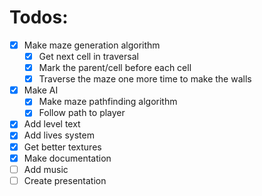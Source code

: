 # Todos:
  - [x] Make maze generation algorithm
    - [x] Get next cell in traversal 
    - [x] Mark the parent/cell before each cell
    - [x] Traverse the maze one more time to make the walls
  - [x] Make AI
    - [x] Make maze pathfinding algorithm
    - [x] Follow path to player
  - [x] Add level text
  - [x] Add lives system
  - [x] Get better textures
  - [x] Make documentation
  - [ ] Add music
  - [ ] Create presentation
